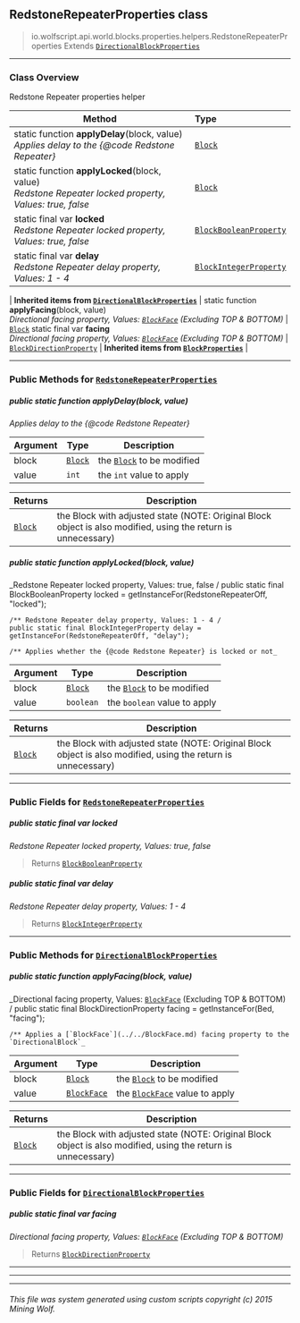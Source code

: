 ## RedstoneRepeaterProperties __class__

>io.wolfscript.api.world.blocks.properties.helpers.RedstoneRepeaterProperties
>Extends [`DirectionalBlockProperties`](DirectionalBlockProperties.md)

---

### Class Overview

Redstone Repeater properties helper

Method | Type   
--- | :--- 
static function __applyDelay__(block, value) <br> _Applies delay to the {@code Redstone Repeater}_ | [`Block`](../../Block.md)
static function __applyLocked__(block, value) <br> _Redstone Repeater locked property, Values: true, false_ | [`Block`](../../Block.md)
static final var __locked__ <br> _Redstone Repeater locked property, Values: true, false_ | [`BlockBooleanProperty`](../BlockBooleanProperty.md)
static final var __delay__ <br> _Redstone Repeater delay property, Values: 1 - 4_ | [`BlockIntegerProperty`](../BlockIntegerProperty.md)
 |
__Inherited items from [`DirectionalBlockProperties`](DirectionalBlockProperties.md)__ |
static function __applyFacing__(block, value) <br> _Directional facing property, Values: [`BlockFace`](../../BlockFace.md) (Excluding TOP & BOTTOM)_ | [`Block`](../../Block.md)
static final var __facing__ <br> _Directional facing property, Values: [`BlockFace`](../../BlockFace.md) (Excluding TOP & BOTTOM)_ | [`BlockDirectionProperty`](../BlockDirectionProperty.md)
 |
__Inherited items from [`BlockProperties`](BlockProperties.md)__ |







---


### Public Methods for [`RedstoneRepeaterProperties`](RedstoneRepeaterProperties.md)

##### <a id='applydelay'></a>public static function __applyDelay__(block, value)

_Applies delay to the {@code Redstone Repeater}_

Argument | Type | Description  
--- | --- | --- 
block | [`Block`](../../Block.md) | the [`Block`](../../Block.md) to be modified
value | `int` | the `int` value to apply

Returns | Description
--- | --- 
[`Block`](../../Block.md) | the Block with adjusted state (NOTE: Original Block object is also modified, using the return is unnecessary)


##### <a id='applylocked'></a>public static function __applyLocked__(block, value)

_Redstone Repeater locked property, Values: true, false /
    public static final BlockBooleanProperty locked = getInstanceFor(RedstoneRepeaterOff, "locked");

    /** Redstone Repeater delay property, Values: 1 - 4 /
    public static final BlockIntegerProperty delay = getInstanceFor(RedstoneRepeaterOff, "delay");

    /** Applies whether the {@code Redstone Repeater} is locked or not_

Argument | Type | Description  
--- | --- | --- 
block | [`Block`](../../Block.md) | the [`Block`](../../Block.md) to be modified
value | `boolean` | the `boolean` value to apply

Returns | Description
--- | --- 
[`Block`](../../Block.md) | the Block with adjusted state (NOTE: Original Block object is also modified, using the return is unnecessary)


---

### Public Fields for [`RedstoneRepeaterProperties`](RedstoneRepeaterProperties.md)

##### <a id='locked'></a>public static final var __locked__

_Redstone Repeater locked property, Values: true, false_

>Returns
>  [`BlockBooleanProperty`](../BlockBooleanProperty.md)

##### <a id='delay'></a>public static final var __delay__

_Redstone Repeater delay property, Values: 1 - 4_

>Returns
>  [`BlockIntegerProperty`](../BlockIntegerProperty.md)

---

### Public Methods for [`DirectionalBlockProperties`](DirectionalBlockProperties.md)

##### <a id='applyfacing'></a>public static function __applyFacing__(block, value)

_Directional facing property, Values: [`BlockFace`](../../BlockFace.md) (Excluding TOP & BOTTOM) /
    public static final BlockDirectionProperty facing = getInstanceFor(Bed, "facing");

    /** Applies a [`BlockFace`](../../BlockFace.md) facing property to the `DirectionalBlock`_

Argument | Type | Description  
--- | --- | --- 
block | [`Block`](../../Block.md) | the [`Block`](../../Block.md) to be modified
value | [`BlockFace`](../../BlockFace.md) | the [`BlockFace`](../../BlockFace.md) value to apply

Returns | Description
--- | --- 
[`Block`](../../Block.md) | the Block with adjusted state (NOTE: Original Block object is also modified, using the return is unnecessary)


---

### Public Fields for [`DirectionalBlockProperties`](DirectionalBlockProperties.md)

##### <a id='facing'></a>public static final var __facing__

_Directional facing property, Values: [`BlockFace`](../../BlockFace.md) (Excluding TOP & BOTTOM)_

>Returns
>  [`BlockDirectionProperty`](../BlockDirectionProperty.md)

---


---


---


###### This file was system generated using custom scripts copyright (c) 2015 Mining Wolf.
	

